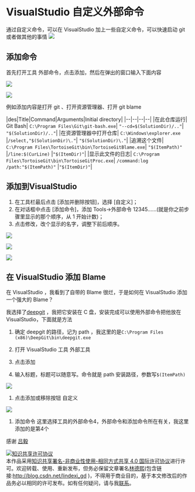 
# VisualStudio 自定义外部命令

通过自定义命令，可以在 VisualStudio 加上一些自定义命令，可以快速启动 git 或者做其他的事情
![](http://image.acmx.xyz/34fdad35-5dfe-a75b-2b4b-8c5e313038e2%2F2017102417838.jpg)

<!--more-->


<div id="toc"></div>


## 添加命令

首先打开工具 外部命令，点击添加，然后在弹出的窗口输入下面内容

![](http://image.acmx.xyz/34fdad35-5dfe-a75b-2b4b-8c5e313038e2%2F20171024171253.jpg)

![](http://image.acmx.xyz/34fdad35-5dfe-a75b-2b4b-8c5e313038e2%2F2017102417130.jpg)

例如添加内容是打开 git 、打开资源管理器、打开 git blame

|des|Title|Command|Arguments|Initial directory|
|--|--|--|--|
|在此仓库运行| Git Bash|	`C:\Program Files\Git\git-bash.exe`|	`"--cd=$(SolutionDir)/.."`|	`"$(SolutionDir)/.."`|
|在资源管理器中打开仓库|	`C:\Windows\explorer.exe`	|`/select,"$(SolutionDir)\."`|	`"$(SolutionDir)\."`|
|追溯这个文件|	`C:\Program Files\TortoiseGit\bin\TortoiseGitBlame.exe`|	`"$(ItemPath)"` |`/line:$(CurLine)`	|`"$(ItemDir)"`|
|显示此文件的日志|	`C:\Program Files\TortoiseGit\bin\TortoiseGitProc.exe`|	`/command:log /path:"$(ItemPath)"`	|`"$(ItemDir)"`|

## 添加到VisualStudio

1. 在工具栏最后点击 [添加并删除按钮]，选择 [自定义]；
1. 在对话框中点击 [添加命令]，添加 Tools→外部命令 12345……(就是你之前步骤里显示的那个顺序，从 1 开始计数)；
1. 点击修改，改个显示的名字，调整下前后顺序。

![](http://image.acmx.xyz/34fdad35-5dfe-a75b-2b4b-8c5e313038e2%2F20171024175519.jpg)

![](http://image.acmx.xyz/34fdad35-5dfe-a75b-2b4b-8c5e313038e2%2F20171024175526.jpg)

![](http://image.acmx.xyz/34fdad35-5dfe-a75b-2b4b-8c5e313038e2%2F20171024175552.jpg)

## 在 VisualStudio 添加 Blame

在 VisualStudio ，我看到了自带的 Blame 很烂，于是如何在 VisualStudio 添加一个强大的 Blame？

我选择了[deepgit](http://www.syntevo.com/deepgit/tour) ，我把它安装在 C 盘，安装完成可以使用外部命令把他放在 VisualStudio，下面就是方法

1. 确定 deepgit 的路径，记为 path ，我这里的是`C:\Program Files (x86)\DeepGit\bin\deepgit.exe`

1. 打开 VisualStudio 工具 外部工具

1. 点击添加

1. 输入标题，标题可以随意写。命令就是 path 安装路径，参数写`$(ItemPath)`

![](http://image.acmx.xyz/34fdad35-5dfe-a75b-2b4b-8c5e313038e2%2F2017101010119.jpg)

1. 点击添加或移除按钮 自定义

![](http://image.acmx.xyz/34fdad35-5dfe-a75b-2b4b-8c5e313038e2%2F20171010101234.jpg)

1. 添加命令 这里选择工具的外部命令4，外部命令和添加命令所在有关，我这里添加的是第4个


感谢 [吕毅 ](https://walterlv.gitee.io/ )





<a rel="license" href="http://creativecommons.org/licenses/by-nc-sa/4.0/"><img alt="知识共享许可协议" style="border-width:0" src="https://licensebuttons.net/l/by-nc-sa/4.0/88x31.png" /></a><br />本作品采用<a rel="license" href="http://creativecommons.org/licenses/by-nc-sa/4.0/">知识共享署名-非商业性使用-相同方式共享 4.0 国际许可协议</a>进行许可。欢迎转载、使用、重新发布，但务必保留文章署名[林德熙](http://blog.csdn.net/lindexi_gd)(包含链接:http://blog.csdn.net/lindexi_gd )，不得用于商业目的，基于本文修改后的作品务必以相同的许可发布。如有任何疑问，请与我[联系](mailto:lindexi_gd@163.com)。